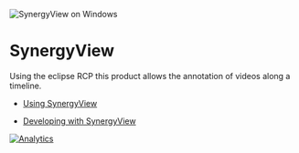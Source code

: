 ![SynergyView on Windows](https://github.com/synergynet/synergyview/wiki/synergyview_win_full.png)

# SynergyView

Using the eclipse RCP this product allows the annotation of videos along a timeline.

* [Using SynergyView](https://github.com/synergynet/synergyview/wiki/Using-SynergyView)

* [Developing with SynergyView](https://github.com/synergynet/synergyview/wiki/Developing-with-SynergyView)

[![Analytics](https://ga-beacon.appspot.com/UA-29400586-7/synergyvew/readme)](https://github.com/igrigorik/ga-beacon)
